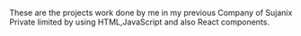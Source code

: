 These are the projects work done by me in my previous Company of Sujanix Private limited
by using HTML,JavaScript and also React components. 
